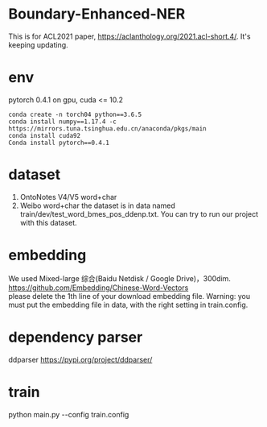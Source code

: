 # Boundary-Enhanced-NER
This is for ACL2021 paper, https://aclanthology.org/2021.acl-short.4/.
It's keeping updating.

# env
pytorch 0.4.1 on gpu, cuda <= 10.2
```
conda create -n torch04 python==3.6.5
conda install numpy==1.17.4 -c https://mirrors.tuna.tsinghua.edu.cn/anaconda/pkgs/main
conda install cuda92
Conda install pytorch==0.4.1
```

# dataset
1. OntoNotes V4/V5 word+char
2. Weibo word+char the dataset is in data named train/dev/test_word_bmes_pos_ddenp.txt. You can try to run our project with this dataset.

# embedding
We used Mixed-large 综合(Baidu Netdisk / Google Drive)，300dim.
https://github.com/Embedding/Chinese-Word-Vectors   
please delete the 1th line of your download embedding file. 
Warning: you must put the embedding file in data, with the right setting in train.config.

# dependency parser
ddparser   https://pypi.org/project/ddparser/

# train
python main.py --config train.config
